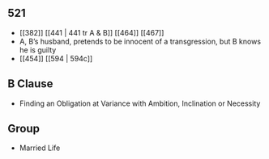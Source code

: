 ## 521
- [[382]] [[441 | 441 tr A &amp; B]] [[464]] [[467]] 
- A, B’s husband, pretends to be innocent of a transgression, but B knows he is guilty
- [[454]] [[594 | 594c]] 

## B Clause
- Finding an Obligation at Variance with Ambition, Inclination or Necessity

## Group
- Married Life

